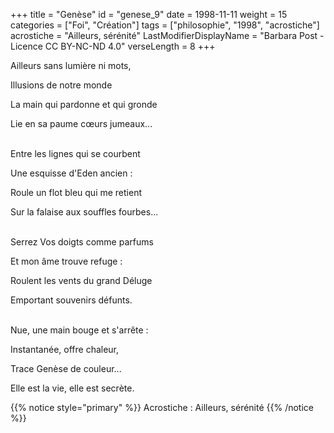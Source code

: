 +++
title = "Genèse"
id = "genese_9"
date = 1998-11-11
weight = 15
categories = ["Foi", "Création"]
tags = ["philosophie", "1998", "acrostiche"]
acrostiche = "Ailleurs, sérénité"
LastModifierDisplayName = "Barbara Post - Licence CC BY-NC-ND 4.0"
verseLength = 8
+++

Ailleurs sans lumière ni mots,

Illusions de notre monde

La main qui pardonne et qui gronde

Lie en sa paume cœurs jumeaux...

 \
Entre les lignes qui se courbent

Une esquisse d'Eden ancien :

Roule un flot bleu qui me retient

Sur la falaise aux souffles fourbes...

 \
Serrez Vos doigts comme parfums

Et mon âme trouve refuge :

Roulent les vents du grand Déluge

Emportant souvenirs défunts.

 \
Nue, une main bouge et s'arrête :

Instantanée, offre chaleur,

Trace Genèse de couleur...

Elle est la vie, elle est secrète.

{{% notice style="primary" %}}
Acrostiche : Ailleurs, sérénité
{{% /notice %}}

